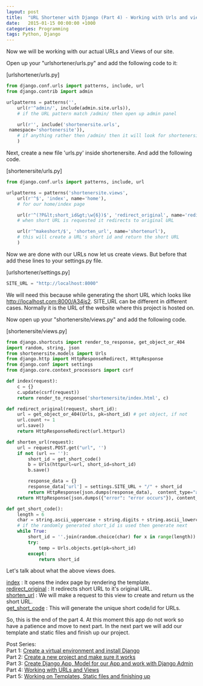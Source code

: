 ```yaml
---
layout: post
title:  "URL Shortener with Django (Part 4) - Working with Urls and views"
date:   2015-01-15 00:00:00 +1000
categories: Programming
tags: Python, Django
---
```

Now we will be working with our actual URLs and Views of our site.

Open up your "urlshortener/urls.py" and add the following code to it:

[urlshortener/urls.py]

```python
from django.conf.urls import patterns, include, url
from django.contrib import admin

urlpatterns = patterns('',
    url(r'^admin/', include(admin.site.urls)),
    # if the URL pattern match /admin/ then open up admin panel

    url(r'', include('shortenersite.urls',
 namespace='shortenersite')),
    # if anything rather then /admin/ then it will look for shortenersite/urls
    )
```

Next, create a new file 'urls.py' inside shortenersite. And add the following code.

[shortenersite/urls.py]

```python
from django.conf.urls import patterns, include, url

urlpatterns = patterns('shortenersite.views',
    url(r'^$', 'index', name='home'),
    # for our home/index page

    url(r'^(?P&lt;short_id&gt;\w{6})$', 'redirect_original', name='redirectoriginal'),
    # when short URL is requested it redirects to original URL

    url(r'^makeshort/$', 'shorten_url', name='shortenurl'),
    # this will create a URL's short id and return the short URL
    )
```

Now we are done with our URLs now let us create views. But before that add these lines to your settings.py file.

[urlshortener/settings.py]

```python
SITE_URL = "http://localhost:8000"
```

We will need this because while generating the short URL which looks like http://localhost.com:8000/A34js2. SITE_URL can be different in different cases. Normally it is the URL of the website where this project is hosted on.

Now open up your "shortenersite/views.py" and add the following code.

[shortenersite/views.py]

```python
from django.shortcuts import render_to_response, get_object_or_404
import random, string, json
from shortenersite.models import Urls
from django.http import HttpResponseRedirect, HttpResponse
from django.conf import settings
from django.core.context_processors import csrf

def index(request):
    c = {}
    c.update(csrf(request))
    return render_to_response('shortenersite/index.html', c)

def redirect_original(request, short_id):
    url = get_object_or_404(Urls, pk=short_id) # get object, if not        found return 404 error
    url.count += 1
    url.save()
    return HttpResponseRedirect(url.httpurl)

def shorten_url(request):
    url = request.POST.get("url", '')
    if not (url == ''):
        short_id = get_short_code()
        b = Urls(httpurl=url, short_id=short_id)
        b.save()

        response_data = {}
        response_data['url'] = settings.SITE_URL + "/" + short_id
        return HttpResponse(json.dumps(response_data),  content_type="application/json")
    return HttpResponse(json.dumps({"error": "error occurs"}), content_type="application/json")

def get_short_code():
    length = 6
    char = string.ascii_uppercase + string.digits + string.ascii_lowercase
    # if the randomly generated short_id is used then generate next
    while True:
        short_id = ''.join(random.choice(char) for x in range(length))
        try:
            temp = Urls.objects.get(pk=short_id)
        except:
            return short_id
```

Let's talk about what the above views does.

<span style="text-decoration: underline;">index</span> : It opens the index page by rendering the template.<br />
<span style="text-decoration: underline;">redirect_original</span> : It redirects short URL to it's original URL.<br />
<span style="text-decoration: underline;">shorten_url</span> : We will make a request to this view to create and return us the short URL.<br />
<span style="text-decoration: underline;">get_short_code</span> : This will generate the unique short code/id for URLs.

So, this is the end of the part 4. At this moment this app do not work so have a patience and move to next part. In the next part we will add our template and static files and finish up our project.

Post Series: <br/>
Part 1: [Create a virtual environment and install Django](https://sudeepacharya.com.np/blog/2015/01/11/urlshortener-with-django-create-virtual-environment-install-django/)<br/>
Part 2: [Create a new project and make sure it works](https://sudeepacharya.com.np/blog/2015/01/12/urlshortener-with-django-creating-new-django-project/)<br/>
Part 3: [Create Django App, Model for our App and work with Django Admin](https://sudeepacharya.com.np/blog/2015/01/13/urlshortener-with-django-creating-app-model/)<br/>
Part 4: [Working with URLs and Views](https://sudeepacharya.com.np/blog/2015/01/14/urlshortener-with-django-urls-and-views/)<br/>
Part 5: [Working on Templates, Static files and finishing up](https://sudeepacharya.com.np/blog/2015/01/15/urlshortener-with-django-working-with-templates/)<br/>
